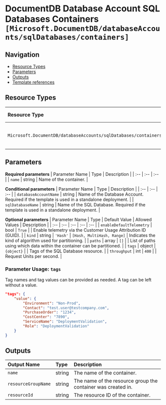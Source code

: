 # DocumentDB Database Account SQL Databases Containers `[Microsoft.DocumentDB/databaseAccounts/sqlDatabases/containers]`

## Navigation

- [Resource Types](#Resource-Types)
- [Parameters](#Parameters)
- [Outputs](#Outputs)
- [Template references](#Template-references)

## Resource Types

| Resource Type | API Version |
| :-- | :-- |
| `Microsoft.DocumentDB/databaseAccounts/sqlDatabases/containers` | 2021-07-01-preview |

## Parameters

**Required parameters**
| Parameter Name | Type | Description |
| :-- | :-- | :-- |
| `name` | string | Name of the container. |

**Conditional parameters**
| Parameter Name | Type | Description |
| :-- | :-- | :-- |
| `databaseAccountName` | string | Name of the Database Account. Required if the template is used in a standalone deployment. |
| `sqlDatabaseName` | string | Name of the SQL Database. Required if the template is used in a standalone deployment. |

**Optional parameters**
| Parameter Name | Type | Default Value | Allowed Values | Description |
| :-- | :-- | :-- | :-- | :-- |
| `enableDefaultTelemetry` | bool | `True` |  | Enable telemetry via the Customer Usage Attribution ID (GUID). |
| `kind` | string | `'Hash'` | `[Hash, MultiHash, Range]` | Indicates the kind of algorithm used for partitioning. |
| `paths` | array | `[]` |  | List of paths using which data within the container can be partitioned. |
| `tags` | object | `{object}` |  | Tags of the SQL Database resource. |
| `throughput` | int | `400` |  | Request Units per second. |

### Parameter Usage: `tags`

Tag names and tag values can be provided as needed. A tag can be left without a value.

```json
"tags": {
    "value": {
        "Environment": "Non-Prod",
        "Contact": "test.user@testcompany.com",
        "PurchaseOrder": "1234",
        "CostCenter": "7890",
        "ServiceName": "DeploymentValidation",
        "Role": "DeploymentValidation"
    }
}
```

## Outputs

| Output Name | Type | Description |
| :-- | :-- | :-- |
| `name` | string | The name of the container. |
| `resourceGroupName` | string | The name of the resource group the container was created in. |
| `resourceId` | string | The resource ID of the container. |

